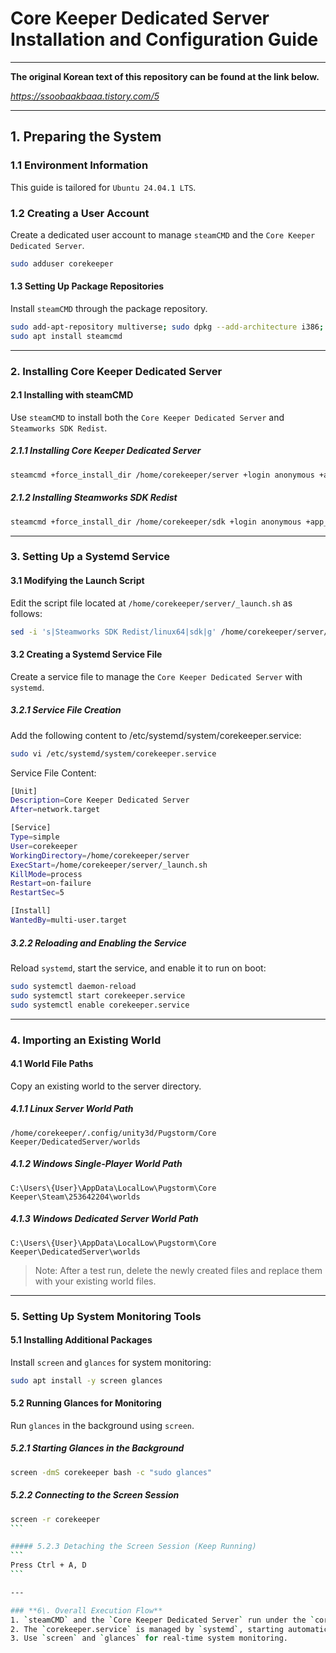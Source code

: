 # **Core Keeper Dedicated Server Installation and Configuration Guide**
---

**The original Korean text of this repository can be found at the link below.**

*https://ssoobaakbaaa.tistory.com/5*

---

## **1\. Preparing the System**

### 1.1 Environment Information

This guide is tailored for `Ubuntu 24.04.1 LTS`.

### 1.2 Creating a User Account

Create a dedicated user account to manage `steamCMD` and the `Core Keeper Dedicated Server`.

```bash
sudo adduser corekeeper
```

#### 1.3 Setting Up Package Repositories

Install `steamCMD` through the package repository.

```bash
sudo add-apt-repository multiverse; sudo dpkg --add-architecture i386; sudo apt update
sudo apt install steamcmd
```

---

### **2\. Installing Core Keeper Dedicated Server**

#### 2.1 Installing with steamCMD

Use `steamCMD` to install both the `Core Keeper Dedicated Server` and `Steamworks SDK Redist`.

##### 2.1.1 Installing Core Keeper Dedicated Server

```bash
steamcmd +force_install_dir /home/corekeeper/server +login anonymous +app_update 1963720 validate +quit
```

##### 2.1.2 Installing Steamworks SDK Redist
```bash
steamcmd +force_install_dir /home/corekeeper/sdk +login anonymous +app_update 1007 validate +quit
```

---

### **3\. Setting Up a Systemd Service**

#### 3.1 Modifying the Launch Script

Edit the script file located at `/home/corekeeper/server/_launch.sh` as follows:

```bash
sed -i 's|Steamworks SDK Redist/linux64|sdk|g' /home/corekeeper/server/_launch.sh
```

#### 3.2 Creating a Systemd Service File

Create a service file to manage the `Core Keeper Dedicated Server` with `systemd`.

##### 3.2.1 Service File Creation

Add the following content to /etc/systemd/system/corekeeper.service:

```bash
sudo vi /etc/systemd/system/corekeeper.service
```

Service File Content:

```bash
[Unit]
Description=Core Keeper Dedicated Server
After=network.target

[Service]
Type=simple
User=corekeeper
WorkingDirectory=/home/corekeeper/server
ExecStart=/home/corekeeper/server/_launch.sh
KillMode=process
Restart=on-failure
RestartSec=5

[Install]
WantedBy=multi-user.target
```

##### 3.2.2 Reloading and Enabling the Service

Reload `systemd`, start the service, and enable it to run on boot:

```bash
sudo systemctl daemon-reload
sudo systemctl start corekeeper.service
sudo systemctl enable corekeeper.service
```

---

### **4\. Importing an Existing World**

#### 4.1 World File Paths

Copy an existing world to the server directory.

##### 4.1.1 Linux Server World Path
```
/home/corekeeper/.config/unity3d/Pugstorm/Core Keeper/DedicatedServer/worlds
```

##### 4.1.2 Windows Single-Player World Path
```
C:\Users\{User}\AppData\LocalLow\Pugstorm\Core Keeper\Steam\253642204\worlds
```

##### 4.1.3 Windows Dedicated Server World Path
```
C:\Users\{User}\AppData\LocalLow\Pugstorm\Core Keeper\DedicatedServer\worlds
```

> Note:
> After a test run, delete the newly created files and replace them with your existing world files.
---

### **5\. Setting Up System Monitoring Tools**

#### 5.1 Installing Additional Packages

Install `screen` and `glances` for system monitoring:

```bash
sudo apt install -y screen glances
```

#### 5.2 Running Glances for Monitoring
Run `glances` in the background using `screen`.

##### 5.2.1 Starting Glances in the Background
```bash
screen -dmS corekeeper bash -c "sudo glances"
```

##### 5.2.2 Connecting to the Screen Session
````bash
screen -r corekeeper
```

##### 5.2.3 Detaching the Screen Session (Keep Running)
```
Press Ctrl + A, D
```

---

### **6\. Overall Execution Flow**
1. `steamCMD` and the `Core Keeper Dedicated Server` run under the `corekeeper` user account.
2. The `corekeeper.service` is managed by `systemd`, starting automatically and restarting if the server crashes.
3. Use `screen` and `glances` for real-time system monitoring.
